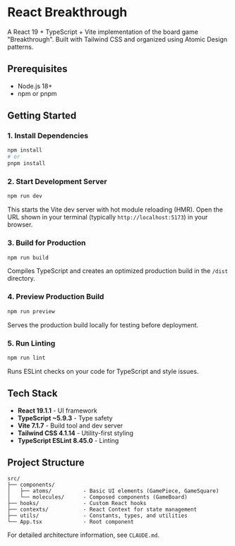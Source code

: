 # React Breakthrough

A React 19 + TypeScript + Vite implementation of the board game "Breakthrough". Built with Tailwind CSS and organized using Atomic Design patterns.

## Prerequisites

- Node.js 18+
- npm or pnpm

## Getting Started

### 1. Install Dependencies

```bash
npm install
# or
pnpm install
```

### 2. Start Development Server

```bash
npm run dev
```

This starts the Vite dev server with hot module reloading (HMR). Open the URL shown in your terminal (typically `http://localhost:5173`) in your browser.

### 3. Build for Production

```bash
npm run build
```

Compiles TypeScript and creates an optimized production build in the `/dist` directory.

### 4. Preview Production Build

```bash
npm run preview
```

Serves the production build locally for testing before deployment.

### 5. Run Linting

```bash
npm run lint
```

Runs ESLint checks on your code for TypeScript and style issues.

## Tech Stack

- **React 19.1.1** - UI framework
- **TypeScript ~5.9.3** - Type safety
- **Vite 7.1.7** - Build tool and dev server
- **Tailwind CSS 4.1.14** - Utility-first styling
- **TypeScript ESLint 8.45.0** - Linting

## Project Structure

```
src/
├── components/
│   ├── atoms/          - Basic UI elements (GamePiece, GameSquare)
│   └── molecules/      - Composed components (GameBoard)
├── hooks/              - Custom React hooks
├── contexts/           - React Context for state management
├── utils/              - Constants, types, and utilities
└── App.tsx             - Root component
```

For detailed architecture information, see `CLAUDE.md`.
